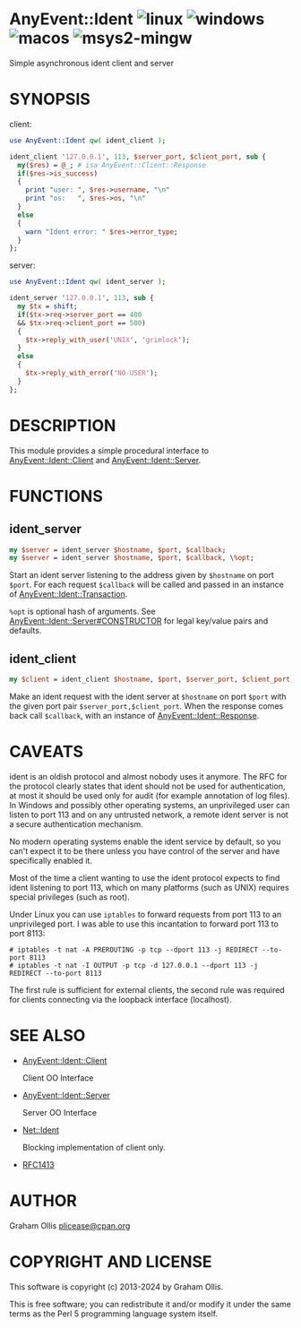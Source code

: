 # AnyEvent::Ident ![linux](https://github.com/uperl/AnyEvent-Ident/workflows/linux/badge.svg) ![windows](https://github.com/uperl/AnyEvent-Ident/workflows/windows/badge.svg) ![macos](https://github.com/uperl/AnyEvent-Ident/workflows/macos/badge.svg) ![msys2-mingw](https://github.com/uperl/AnyEvent-Ident/workflows/msys2-mingw/badge.svg)

Simple asynchronous ident client and server

# SYNOPSIS

client:

```perl
use AnyEvent::Ident qw( ident_client );

ident_client '127.0.0.1', 113, $server_port, $client_port, sub {
  my($res) = @_; # isa AnyEvent::Client::Response
  if($res->is_success)
  {
    print "user: ", $res->username, "\n"
    print "os:   ", $res->os, "\n"
  }
  else
  {
    warn "Ident error: " $res->error_type;
  }
};
```

server:

```perl
use AnyEvent::Ident qw( ident_server );

ident_server '127.0.0.1', 113, sub {
  my $tx = shift;
  if($tx->req->server_port == 400
  && $tx->req->client_port == 500)
  {
    $tx->reply_with_user('UNIX', 'grimlock');
  }
  else
  {
    $tx->reply_with_error('NO-USER');
  }
};
```

# DESCRIPTION

This module provides a simple procedural interface to [AnyEvent::Ident::Client](https://metacpan.org/pod/AnyEvent::Ident::Client) and
[AnyEvent::Ident::Server](https://metacpan.org/pod/AnyEvent::Ident::Server).

# FUNCTIONS

## ident\_server

```perl
my $server = ident_server $hostname, $port, $callback;
my $server = ident_server $hostname, $port, $callback, \%opt;
```

Start an ident server listening to the address given by `$hostname`
on port `$port`.  For each request `$callback` will be called and
passed in an instance of [AnyEvent::Ident::Transaction](https://metacpan.org/pod/AnyEvent::Ident::Transaction).

`%opt` is optional hash of arguments.  See [AnyEvent::Ident::Server#CONSTRUCTOR](https://metacpan.org/pod/AnyEvent::Ident::Server#CONSTRUCTOR)
for legal key/value pairs and defaults.

## ident\_client

```perl
my $client = ident_client $hostname, $port, $server_port, $client_port, $callback;
```

Make an ident request with the ident server at `$hostname` on port `$port`
with the given port pair `$server_port,$client_port`.  When the response
comes back call `$callback`, with an instance of [AnyEvent::Ident::Response](https://metacpan.org/pod/AnyEvent::Ident::Response).

# CAVEATS

ident is an oldish protocol and almost nobody uses it anymore.  The RFC for the
protocol clearly states that ident should not be used for authentication, at most
it should be used only for audit (for example annotation of log files).  In Windows
and possibly other operating systems, an unprivileged user can listen to port 113
and on any untrusted network, a remote ident server is not a secure authentication
mechanism.

No modern operating systems enable the ident service by default, so you can't expect
it to be there unless you have control of the server and have specifically enabled
it.

Most of the time a client wanting to use the ident protocol expects to find
ident listening to port 113, which on many platforms (such as UNIX) requires
special privileges (such as root).

Under Linux you can use `iptables` to forward requests from port 113 to
an unprivileged port.  I was able to use this incantation to forward port 113
to port 8113:

```
# iptables -t nat -A PREROUTING -p tcp --dport 113 -j REDIRECT --to-port 8113
# iptables -t nat -I OUTPUT -p tcp -d 127.0.0.1 --dport 113 -j REDIRECT --to-port 8113
```

The first rule is sufficient for external clients, the second rule was required
for clients connecting via the loopback interface (localhost).

# SEE ALSO

- [AnyEvent::Ident::Client](https://metacpan.org/pod/AnyEvent::Ident::Client)

    Client OO Interface

- [AnyEvent::Ident::Server](https://metacpan.org/pod/AnyEvent::Ident::Server)

    Server OO Interface

- [Net::Ident](https://metacpan.org/pod/Net::Ident)

    Blocking implementation of client only.

- [RFC1413](http://tools.ietf.org/html/rfc1413)

# AUTHOR

Graham Ollis <plicease@cpan.org>

# COPYRIGHT AND LICENSE

This software is copyright (c) 2013-2024 by Graham Ollis.

This is free software; you can redistribute it and/or modify it under
the same terms as the Perl 5 programming language system itself.
